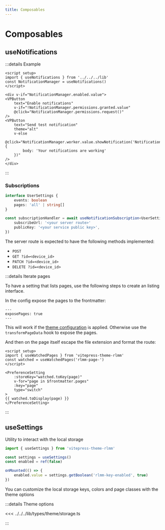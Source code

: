 ```yaml
---
title: Composables
---
```


# Composables

## useNotifications

:::details Example

```mdx
<script setup>
import { useNotifications } from '../../../lib'
const NotificationManager = useNotifications()
</script>

<div v-if="NotificationManager.enabled.value">
<VPButton
    text="Enable notifications"
    v-if="!NotificationManager.permissions.granted.value"
    @click="NotificationManager.permissions.request()"
/>
<VPButton
    text="Send test notification"
    theme="alt"
    v-else
    @click="NotificationManager.worker.value.showNotification('Notification', {
        body: 'Your notifications are working'
    })"
/>
</div>
```

<script setup>
import { useNotifications } from '../../../lib'
const NotificationManager = useNotifications()
</script>

<div v-if="NotificationManager.enabled.value">
<VPButton
    text="Enable notifications"
    v-if="!NotificationManager.permissions.granted.value"
    @click="NotificationManager.permissions.request()"
/>
<VPButton
    text="Send test notification"
    theme="alt"
    v-else
    @click="NotificationManager.worker.value.showNotification('Notification', {
        body: 'Your notifications are working'
    })"
/>
</div>

:::

### Subscriptions

```ts
interface UserSettings {
    events: boolean
    pages: 'all' | string[]
}

const subscriptionHandler = await useNotificationSubscription<UserSettings>({
    subscribeUrl: '<your server route>'
    publicKey: '<your service public key>',
})
```

The server route is expected to have the following methods implemented:

- `POST`
- `GET ?id=<device_id>`
- `PATCH ?id=<device_id>`
- `DELETE ?id=<device_id>`

:::details Iterate pages

To have a setting that lists pages, use the following steps to create an listing interface.

In the config expose the pages to the frontmatter:

```mdx
---
exposePages: true
---
```

This will work if the [theme configuration](configuration#theme-configuration) is applied. Otherwise use the `transformPageData` hook to expose the pages.

And then on the page itself escape the file extension and format the route:

```mdx
<script setup>
import { useWatchedPages } from 'vitepress-theme-rlmm'
const watched = useWatchedPages('rlmm-page-')
</script>

<PreferenceSetting
    :storeKey="watched.toKey(page)"
    v-for="page in $frontmatter.pages"
    :key="page"
    type="switch"
>
{{ watched.toDisplay(page) }}
</PreferenceSetting>
```

:::

## useSettings

Utility to interact with the local storage

```ts
import { useSettings } from 'vitepress-theme-rlmm'

const settings = useSettings()
const enabled = ref(false)

onMounted(() => {
    enabled.value = settings.getBoolean('rlmm-key-enabled', true)
})
```

You can customize the local storage keys, colors and page classes with the theme options

:::details Theme options

<<< ../../../lib/types/theme/storage.ts

:::
